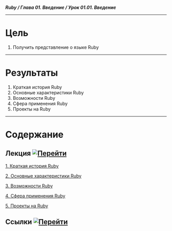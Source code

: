 ***Ruby / Глава 01. Введение / Урок 01.01. Введение***

***

# Цель

1. Получить представление о языке Ruby

***

# Результаты

1. Краткая история Ruby
2. Основные характеристики Ruby
3. Возможности Ruby
4. Сфера применения Ruby
5. Проекты на Ruby

***

# Содержание

## Лекция [![Перейти](https://img.shields.io/badge/-%D0%9F%D0%B5%D1%80%D0%B5%D0%B9%D1%82%D0%B8-blue)](1.%20Лекция.md)
           
[1. Краткая история Ruby](1.%20Лекция.md#1-Краткая-история-Ruby)

[2. Основные характеристики Ruby](1.%20Лекция.md#2-Основные-характеристики-Ruby)

[3. Возможности Ruby](1.%20Лекция.md#3-Возможности-Ruby)

[4. Сфера применения Ruby](1.%20Лекция.md#4-Сфера-применения-Ruby)

[5. Проекты на Ruby](1.%20Лекция.md#5-Проекты-на-Ruby)

## Ссылки [![Перейти](https://img.shields.io/badge/-%D0%9F%D0%B5%D1%80%D0%B5%D0%B9%D1%82%D0%B8-blue)](2.%20Ссылки.md)
